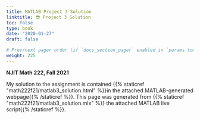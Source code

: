 ```yaml
---
title: MATLAB Project 3 Solution
linktitle: 😎 Project 3 Solution
toc: false
type: book
date: "2020-01-27"
draft: false

# Prev/next pager order (if `docs_section_pager` enabled in `params.toml`)
weight: 225
---
```



__NJIT Math 222, Fall 2021__

My solution to the assignment is contained {{% staticref "math222f21/matlab3_solution.html" %}}in the attached MATLAB-generated webpage{{% /staticref %}}. This page was generated from {{% staticref "math222f21/matlab3_solution.mlx" %}} the attached MATLAB live script{{% /staticref %}}. 


